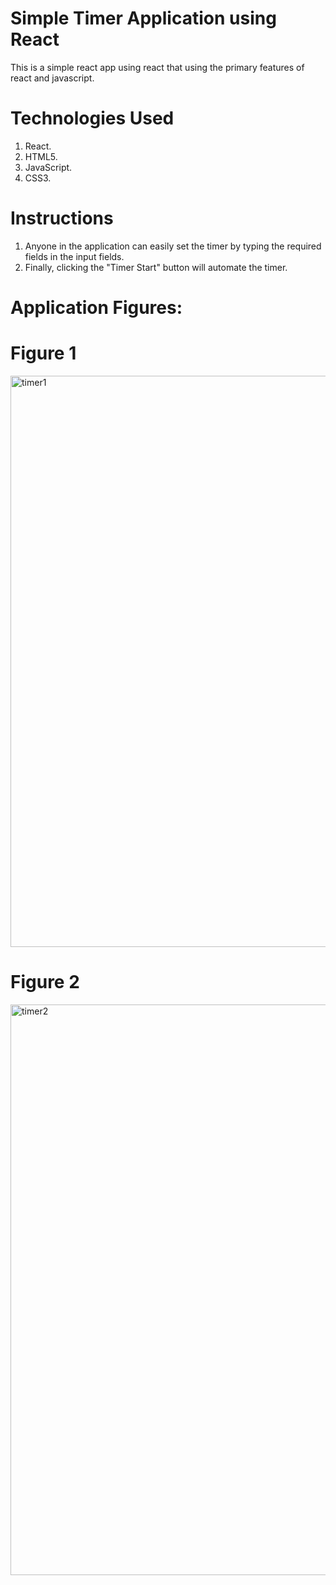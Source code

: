 # Simple Timer Application using React

This is a simple react app using react that using the primary features of react and javascript. 

# Technologies Used

1. React. 
2. HTML5.
3. JavaScript.
4. CSS3. 

# Instructions

1. Anyone in the application can easily set the timer by typing the required fields in the input fields. 
2. Finally, clicking the "Timer Start" button will automate the timer. 

# Application Figures: 

# Figure 1 

<img width="914" alt="timer1" src="https://user-images.githubusercontent.com/107698120/225121582-6b10c02a-1dd0-4b3b-b8d9-8d8da74ede34.png">

# Figure 2

<img width="913" alt="timer2" src="https://user-images.githubusercontent.com/107698120/225121648-cf9b6e19-50c3-40e2-ae95-172982d926b4.png">
